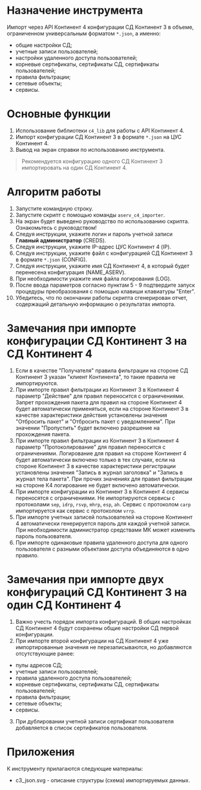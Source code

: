 # Назначение инструмента

Импорт через API Континент 4 конфигурации СД Континент 3 в объеме, ограниченном универсальным форматом `*.json`, а именно:

- общие настройки СД;
- учетные записи пользователей;
- настройки удаленного доступа пользователей;
- корневые сертификаты, сертификаты СД, сертификаты пользователей;
- правила фильтрации;
- сетевые объекты;
- сервисы.

# Основные функции

1. Использование библиотеки `c4_lib` для работы с API Континент 4.
2. Импорт конфигурации СД Континент 3 в формате `*.json` на ЦУС Континент 4.
3. Вывод на экран справки по использованию инструмента.

> Рекомендуется конфигурацию одного СД Континент 3 импортировать на один СД Континент 4. 

# Алгоритм работы

1. Запустите командную строку.
2. Запустите скрипт с помощью команды `aserv_c4_importer`.
3. На экран будет выведено руководство по использованию скрипта. Ознакомьтесь с руководством!
4. Следуя инструкции, укажите логин и пароль учетной записи **Главный администратор** (CREDS).
5. Следуя инструкции, укажите IP-адрес ЦУС Континент 4 (IP).
6. Следуя инструкции, укажите файл c конфигурацией СД Континент 3 в формате `*.json` (CONFIG).
7. Следуя инструкции, укажите имя СД Континент 4, в который будет перенесена конфигурация (NAME_ASERV).
8. При необходимости укажите имя файла логирования (LOG).
9. После ввода параметров согласно пунктам 5 - 9 подтвердите запуск процедуры преобразования с помощью клавиши клавиатуры "Enter".
10. Убедитесь, что по окончании работы скрипта сгенерирован отчет, содержащий детальную информацию о результатах импорта.

# Замечания при импорте конфигурации СД Континент 3 на СД Континент 4

1. Если в качестве "Получателя" правила фильтрации на стороне СД Континент 3 указан "клиент Континента", то такие правила не импортируются.
2. При импорте правил фильтрации из Континент 3 в Континент 4 параметр "Действие" для правил переносится с ограничениями. Запрет прохождения пакета для правил на стороне Континент 4 будет автоматически применяться, если на стороне Континент 3 в качестве характеристики действия установлены значения "Отбросить пакет" и "Отбросить пакет с уведомлением". При значении "Пропустить" будет включено разрешение на прохождения пакета. 
3. При импорте правил фильтрации из Континент 3 в Континент 4 параметр "Протоколирование" для правил переносится с ограничениями. Логирование для правил на стороне Континент 4 будет автоматически включено только в тех случаях, если на стороне Континент 3 в качестве характеристики регистрации установлены значения "Запись в журнал заголовка" и "Запись в журнал тела пакета". При прочих значениях для правил фильтрации на стороне К4 логирование не будет включено автоматически. 
4. При импорте конфигурации из Континент 3 в Континент 4 сервисы переносятся с ограничениями. Не импортируются сервисы с протоколами `sep`, `idrp`, `rsvp`, `mhrp`, `esp`, `ah`. Сервис с протоколом `carp` импортируется как сервис с протоколом `vrrp`. 
5. При импорте учетных записей пользователей на стороне Континент 4 автоматически генерируется пароль для каждой учетной записи. При необходимости администратор средствами МК может изменить пароль пользователя.
6. При импорте одинаковые правила удаленного доступа для одного пользователя с разными объектами доступа объединяются в одно правило.

# Замечания при импорте двух конфигураций СД Континент 3 на один СД Континент 4

1. Важно учесть порядок импорта конфигураций. В общих настройках СД Континент 4 будут сохранены общие настройки СД первой конфигурации.
2. При импорте второй конфигурации на СД Континент 4 уже импортированные значения не перезаписываются, но добавляются отсутствующие ранее:
- пулы адресов СД;
- учетные записи пользователей;
- правила удаленного доступа пользователей;
- корневые сертификаты, сертификаты СД, сертификаты пользователей;
- правила фильтрации;
- сетевые объекты;
- сервисы.
3. При дублировании учетной записи сертификат пользователя добавляется в список сертификатов пользователя.

# Приложения

К инструменту прилагаются следующие материалы:

- c3_json.svg - описание структуры (схема) импортируемых данных.
